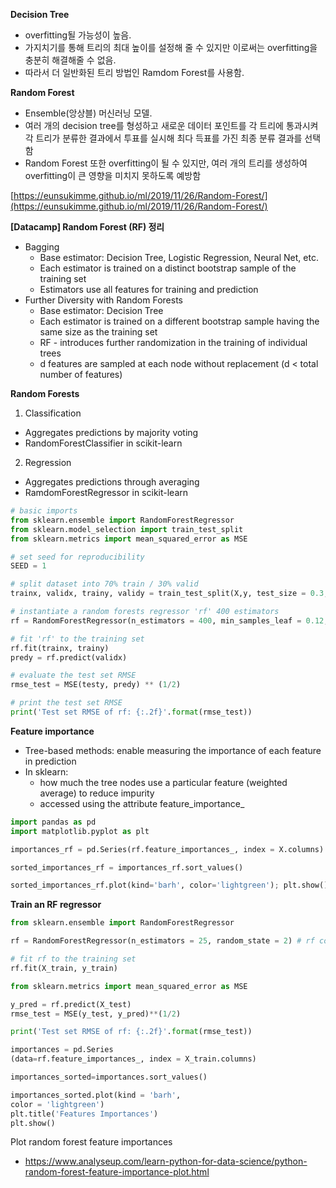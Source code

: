 **Decision Tree**

- overfitting될 가능성이 높음.
- 가지치기를 통해 트리의 최대 높이를 설정해 줄 수 있지만 이로써는 overfitting을 충분히 해결해줄 수 없음.
- 따라서 더 일반화된 트리 방법인 Ramdom Forest를 사용함.

**Random Forest**

- Ensemble(앙상블) 머신러닝 모델.
- 여러 개의 decision tree를 형성하고 새로운 데이터 포인트를 각 트리에 통과시켜 각 트리가 분류한 결과에서 투표를 실시해 최다 득표를 가진 최종 분류 결과를 선택함
- Random Forest 또한 overfitting이 될 수 있지만, 여러 개의 트리를 생성하여 overfitting이 큰 영향을 미치지 못하도록 예방함

[https://eunsukimme.github.io/ml/2019/11/26/Random-Forest/](https://eunsukimme.github.io/ml/2019/11/26/Random-Forest/)

**[Datacamp] Random Forest  (RF) 정리**

- Bagging
    - Base estimator: Decision Tree, Logistic Regression, Neural Net, etc.
    - Each estimator is trained on a distinct bootstrap sample of the training set
    - Estimators use all features for training and prediction
- Further Diversity with Random Forests
    - Base estimator: Decision Tree
    - Each estimator is trained on a different bootstrap sample having the same size as the training set
    - RF - introduces further randomization in the training of individual trees
    - d features are sampled at each node without replacement (d < total number of features)

**Random Forests**

1. Classification
- Aggregates predictions by majority voting
- RandomForestClassifier in scikit-learn

2. Regression

- Aggregates predictions through averaging
- RamdomForestRegressor in scikit-learn

```python
# basic imports
from sklearn.ensemble import RandomForestRegressor
from sklearn.model_selection import train_test_split
from sklearn.metrics import mean_squared_error as MSE

# set seed for reproducibility
SEED = 1

# split dataset into 70% train / 30% valid
trainx, validx, trainy, validy = train_test_split(X,y, test_size = 0.3, random_state = SEED)

# instantiate a random forests regressor 'rf' 400 estimators
rf = RandomForestRegressor(n_estimators = 400, min_samples_leaf = 0.12, random_state = SEED)

# fit 'rf' to the training set
rf.fit(trainx, trainy)
predy = rf.predict(validx)

# evaluate the test set RMSE
rmse_test = MSE(testy, predy) ** (1/2)

# print the test set RMSE
print('Test set RMSE of rf: {:.2f}'.format(rmse_test))
```

**Feature importance**

- Tree-based methods: enable measuring the importance of each feature in prediction
- In sklearn:
    - how much the tree nodes use a particular feature (weighted average) to reduce impurity
    - accessed using the attribute feature_importance_

```python
import pandas as pd
import matplotlib.pyplot as plt

importances_rf = pd.Series(rf.feature_importances_, index = X.columns)

sorted_importances_rf = importances_rf.sort_values()

sorted_importances_rf.plot(kind='barh', color='lightgreen'); plt.show()
```

**Train an RF regressor**

```python
from sklearn.ensemble import RandomForestRegressor

rf = RandomForestRegressor(n_estimators = 25, random_state = 2) # rf consisting of 25 trees

# fit rf to the training set
rf.fit(X_train, y_train)
```

```python
from sklearn.metrics import mean_squared_error as MSE

y_pred = rf.predict(X_test)
rmse_test = MSE(y_test, y_pred)**(1/2)

print('Test set RMSE of rf: {:.2f}'.format(rmse_test))
```

```python
importances = pd.Series
(data=rf.feature_importances_, index = X_train.columns)

importances_sorted=importances.sort_values()

importances_sorted.plot(kind = 'barh',
color = 'lightgreen')
plt.title('Features Importances')
plt.show()
```

Plot random forest feature importances
- https://www.analyseup.com/learn-python-for-data-science/python-random-forest-feature-importance-plot.html
